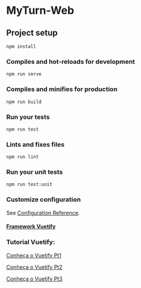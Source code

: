 # MyTurn-Web

## Project setup
```
npm install
```

### Compiles and hot-reloads for development
```
npm run serve
```

### Compiles and minifies for production
```
npm run build
```

### Run your tests
```
npm run test
```

### Lints and fixes files
```
npm run lint
```

### Run your unit tests
```
npm run test:unit
```

### Customize configuration
See [Configuration Reference](https://cli.vuejs.org/config/).
#### [Framework Vuetify](https://vuetifyjs.com/pt-BR/getting-started)

### Tutorial Vuetify:

[Conheça o Vuetify Pt1](https://vuejs-brasil.com.br/conheca-o-vuetify-tutorial-dicas-parte-1/)

[Conheça o Vuetify Pt2](https://vuejs-brasil.com.br/conheca-o-vuetify-tutorial-dicas-parte-2/)

[Conheça o Vuetify Pt3](https://vuejs-brasil.com.br/conheca-o-vuetify-3/)
